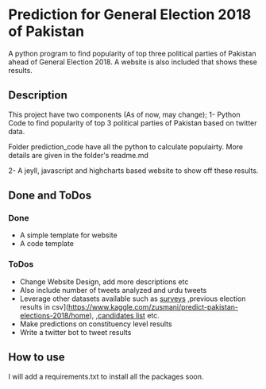 # Prediction for General Election 2018 of Pakistan

A python program to find popularity of top three political parties
of Pakistan ahead of General Election 2018. A website is also included
that shows these results. 

## Description
This project have two components (As of now, may change);
1- Python Code to find popularity of top 3 political parties
of Pakistan based on twitter data.

Folder prediction_code have all the python to calculate populairty. 
More details are given in the folder's readme.md

2- A jeyll, javascript and highcharts based website to show off these 
results. 

## Done and ToDos
### Done
- A simple template for website
- A code template
### ToDos
- Change Website Design, add more descriptions etc
- Also include number of tweets analyzed and urdu tweets
- Leverage other datasets available such as [surveys](https://en.wikipedia.org/wiki/Opinion_polling_for_the_Pakistani_general_election,_2018)
 ,previous election results in csv](https://www.kaggle.com/zusmani/predict-pakistan-elections-2018/home), 
 ,[candidates list](https://www.kaggle.com/nomanislam/candidate-list-for-2018-election-pakistan) etc.
- Make predictions on constituency level results
- Write a twitter bot to tweet results 
 
 ## How to  use
 I will add a requirements.txt to install all the packages soon. 
 
 